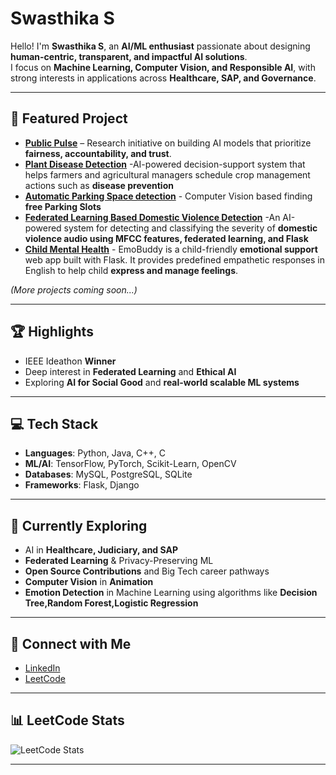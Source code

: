 # Swasthika S 

Hello! I'm **Swasthika S**, an **AI/ML enthusiast** passionate about designing **human-centric, transparent, and impactful AI solutions**.  
I focus on **Machine Learning, Computer Vision, and Responsible AI**, with strong interests in applications across **Healthcare, SAP, and Governance**.  

---

## 🔬 Featured Project  
- **[Public Pulse](https://github.com/ShreyaVijaykumar/PublicPulse)** – Research initiative on building AI models that prioritize **fairness, accountability, and trust**.
- **[Plant Disease Detection](https://github.com/SwasthikaSelvakumar/Plant-Disease-Detection)** -AI-powered decision-support system that helps farmers and agricultural managers schedule crop management actions such as **disease prevention**
- **[Automatic Parking Space detection](https://github.com/SwasthikaSelvakumar/Automatic-Parking-space-detection)** - Computer Vision based finding **free Parking Slots**
- **[Federated Learning Based Domestic Violence Detection](https://github.com/SwasthikaSelvakumar/FEDERATED-LEARNING-BASED-DOMESTIC-VIOLENCE-DETECTION)** -An AI-powered system for detecting and classifying the severity of **domestic violence audio using MFCC features, federated learning, and Flask**
- **[Child Mental Health](https://github.com/SwasthikaSelvakumar/CHILD_MENTAL-HEALTH-)** - EmoBuddy is a child-friendly **emotional support** web app built with Flask. It provides predefined empathetic responses in English to help child **express and manage feelings**.
  

*(More projects coming soon...)*  

---

## 🏆 Highlights  
- IEEE Ideathon **Winner**   
- Deep interest in **Federated Learning** and **Ethical AI**  
- Exploring **AI for Social Good** and **real-world scalable ML systems**  

---

## 💻 Tech Stack  
- **Languages**: Python, Java, C++, C
- **ML/AI**: TensorFlow, PyTorch, Scikit-Learn, OpenCV  
- **Databases**: MySQL, PostgreSQL, SQLite  
- **Frameworks**: Flask, Django  

---

## 🌱 Currently Exploring  
- AI in **Healthcare, Judiciary, and SAP**  
- **Federated Learning** & Privacy-Preserving ML  
- **Open Source Contributions** and Big Tech career pathways
- **Computer Vision** in **Animation**
- **Emotion Detection** in Machine Learning using algorithms like **Decision Tree,Random Forest,Logistic Regression** 

---

## 🔗 Connect with Me  
- [LinkedIn](https://www.linkedin.com/in/swasthika-selvakumar-708440289/)  
- [LeetCode](https://leetcode.com/u/Swasthika__S/)  

---

## 📊 LeetCode Stats  
![LeetCode Stats](https://leetcard.jacoblin.cool/Swasthika__S?theme=dark&font=Karma&ext=contest)  

---
